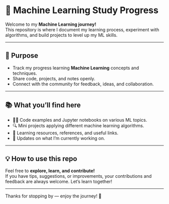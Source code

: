 # 🚀 Machine Learning Study Progress

Welcome to my **Machine Learning journey!**  
This repository is where I document my learning process, experiment with algorithms, and build projects to level up my ML skills.  

---

## 🎯 Purpose

- Track my progress learning **Machine Learning** concepts and techniques.
- Share code, projects, and notes openly.
- Connect with the community for feedback, ideas, and collaboration.

---

## 📚 What you’ll find here

- 🧑‍💻 Code examples and Jupyter notebooks on various ML topics.
- 🔍 Mini projects applying different machine learning algorithms.
- 📖 Learning resources, references, and useful links.
- 🚧 Updates on what I’m currently working on.

---

## 💡 How to use this repo

Feel free to **explore, learn, and contribute!**  
If you have tips, suggestions, or improvements, your contributions and feedback are always welcome. Let’s learn together!  

---

Thanks for stopping by — enjoy the journey! 🌟
